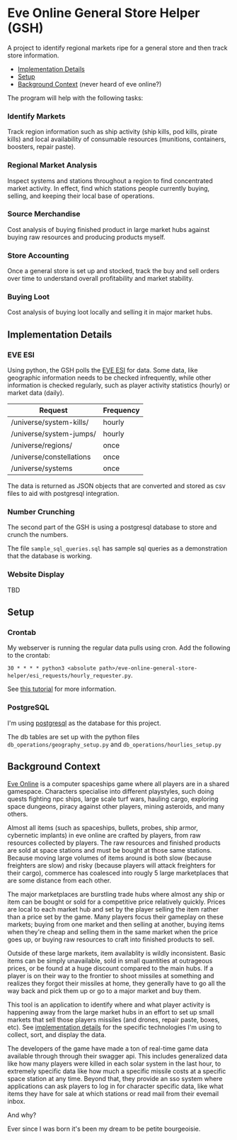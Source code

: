 # Eve Online General Store Helper (GSH)
A project to identify regional markets ripe for a general store and then track store information.

- [Implementation Details](#implementation)
- [Setup](#setup)
- [Background Context](#context) (never heard of eve online?)

The program will help with the following tasks:

### Identify Markets
Track region information such as ship activity (ship kills, pod kills, pirate kills) and local availability of consumable resources (munitions, containers, boosters, repair paste).

### Regional Market Analysis
Inspect systems and stations throughout a region to find concentrated market activity. In effect, find which stations people currently buying, selling, and keeping their local base of operations.

### Source Merchandise
Cost analysis of buying finished product in large market hubs against buying raw resources and producing products myself.

### Store Accounting
Once a general store is set up and stocked, track the buy and sell orders over time to understand overall profitability and market stability.

### Buying Loot
Cost analysis of buying loot locally and selling it in major market hubs.

## Implementation Details<a name="implemenation"></a>
### EVE ESI
Using python, the GSH polls the [EVE ESI](https://esi.evetech.net/ui/) for data. Some data, like geographic information needs to be checked infrequently, while other information is checked regularly, such as player activity statistics (hourly) or market data (daily).

| Request                  | Frequency |
| ------------------------ | --------- |
| /universe/system-kills/  | hourly    |
| /universe/system-jumps/  | hourly    |
| /universe/regions/       | once      |
| /universe/constellations | once      |
| /universe/systems        | once      |

The data is returned as JSON objects that are converted and stored as csv files to aid with postgresql integration.

### Number Crunching
The second part of the GSH is using a postgresql database to store and crunch the numbers.

The file `sample_sql_queries.sql` has sample sql queries as a demonstration that the database is working. 

### Website Display
TBD

## Setup<a name="setup"></a>
### Crontab
My webserver is running the regular data pulls using cron. Add the following to the crontab:

`30 * * * * python3 <absolute path>/eve-online-general-store-helper/esi_requests/hourly_requester.py`. 

See [this tutorial](https://ostechnix.com/a-beginners-guide-to-cron-jobs/) for more information.

### PostgreSQL
I'm using [postgresql](https://www.postgresql.org/) as the database for this project.

The db tables are set up with the python files `db_operations/geography_setup.py` and `db_operations/hourlies_setup.py`

## Background Context<a name="context"></a>
[Eve Online](https://www.eveonline.com/) is a computer spaceships game where all players are in a shared gamespace. Characters specialise into different playstyles, such doing quests fighting npc ships, large scale turf wars, hauling cargo, exploring space dungeons, piracy against other players, mining asteroids, and many others.

Almost all items (such as spaceships, bullets, probes, ship armor, cybernetic implants) in eve online are crafted by players, from raw resources collected by players. The raw resources and finished products are sold at space stations and must be bought at those same stations. Because moving large volumes of items around is both slow (because freighters are slow) and risky (because players will attack freighters for their cargo), commerce has coalesced into rougly 5 large marketplaces that are some distance from each other.

The major marketplaces are burstling trade hubs where almost any ship or item can be bought or sold for a competitive price relatively quickly. Prices are local to each market hub and set by the player selling the item rather than a price set by the game. Many players focus their gameplay on these markets; buying from one market and then selling at another, buying items when they're cheap and selling them in the same market when the price goes up, or buying raw resources to craft into finished products to sell.

Outside of these large markets, item availablity is wildly inconsistent. Basic items can be simply unavailable, sold in small quantities at outrageous prices, or be found at a huge discount compared to the main hubs. If a player is on their way to the frontier to shoot missiles at something and realizes they forgot their missiles at home, they generally have to go all the way back and pick them up or go to a major market and buy them. 

This tool is an application to identify where and what player activity is happening away from the large market hubs in an effort to set up small markets that sell those players missiles (and drones, repair paste, boxes, etc). See [implementation details](#implementation) for the specific technologies I'm using to collect, sort, and display the data.

The developers of the game have made a ton of real-time game data available through through their swagger api. This includes generalized data like how many players were killed in each solar system in the last hour, to extremely specific data like how much a specific missile costs at a specific space station at any time. Beyond that, they provide an sso system where applications can ask players to log in for character specific data, like what items they have for sale at which stations or read mail from their evemail inbox.

And why? 

Ever since I was born it's been my dream to be petite bourgeoisie.
